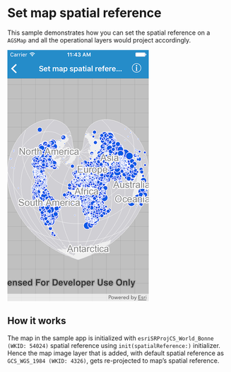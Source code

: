 # Set map spatial reference

This sample demonstrates how you can set the spatial reference on a
`AGSMap` and all the operational layers would project accordingly.

![](image1.png)

## How it works

The map in the sample app is initialized with `esriSRProjCS_World_Bonne
(WKID: 54024)` spatial reference using `init(spatialReference:)`
initializer. Hence the map image layer that is added, with default
spatial reference as `GCS_WGS_1984 (WKID: 4326)`, gets re-projected to
map’s spatial reference.
